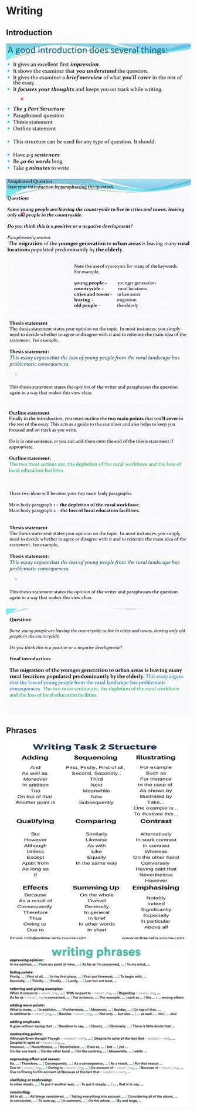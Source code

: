 # Writing

## Introduction

![](./data/writing/intro_0.jpg)
![](./data/writing/intro_1.jpg)
![](./data/writing/intro_2.jpg)
![](./data/writing/intro_3.jpg)
![](./data/writing/intro_4.jpg)
![](./data/writing/intro_5.jpg)

## Phrases

![](./data/writing/phrases_0.png)
![](./data/writing/phrases_1.png)
